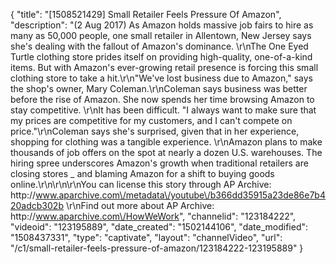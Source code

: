 {
    "title": "[1508521429] Small Retailer Feels Pressure Of Amazon",
    "description": "(2 Aug 2017) As Amazon holds massive job fairs to hire as many as 50,000 people, one small retailer in Allentown, New Jersey says she's dealing with the fallout of Amazon's dominance. \r\nThe One Eyed Turtle clothing store prides itself on providing high-quality, one-of-a-kind items. But with Amazon's ever-growing retail presence is forcing  this small clothing store to take a hit.\r\n\"We've lost business due to Amazon,\" says the shop's owner, Mary Coleman.\r\nColeman says business was better before the rise of Amazon. She now spends her time browsing Amazon to stay competitive. \r\nIt has been difficult. \"I always want to make sure that my prices are competitive for my customers, and I can't compete on price.\"\r\nColeman says she's surprised, given that in her experience, shopping for clothing was a tangible experience. \r\nAmazon plans to make thousands of job offers on the spot at nearly a dozen U.S. warehouses. The hiring spree underscores Amazon's growth when traditional retailers are closing stores _ and blaming Amazon for a shift to buying goods online.\r\n\r\n\r\nYou can license this story through AP Archive: http:\/\/www.aparchive.com\/metadata\/youtube\/b366dd35915a23de86e7b420adcb302b \r\nFind out more about AP Archive: http:\/\/www.aparchive.com\/HowWeWork",
    "channelid": "123184222",
    "videoid": "123195889",
    "date_created": "1502144106",
    "date_modified": "1508437331",
    "type": "captivate",
    "layout": "channelVideo",
    "url": "\/c1\/small-retailer-feels-pressure-of-amazon\/123184222-123195889"
}